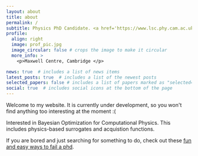 ```yaml
---
layout: about
title: about
permalink: /
subtitle: Physics PhD Candidate. <a href='https://www.lsc.phy.cam.ac.uk/'> Laboratory for Scientific Computing</a>, University of Cambridge.
profile:
  align: right
  image: prof_pic.jpg
  image_circular: false # crops the image to make it circular
  more_info: >
    <p>Maxwell Centre, Cambridge </p>

news: true  # includes a list of news items
latest_posts: true  # includes a list of the newest posts
selected_papers: false # includes a list of papers marked as "selected={true}"
social: true  # includes social icons at the bottom of the page
---
```


Welcome to my website. It is currently under development, so you won't find anything too interesting at the moment :(

Interested in Bayesian Optimization for Computational Physics. This includes physics-based surrogates and acquistion functions.

If you are bored and just searching for something to do, check out these [fun and easy ways to fail a phd](https://matt.might.net/articles/ways-to-fail-a-phd/).